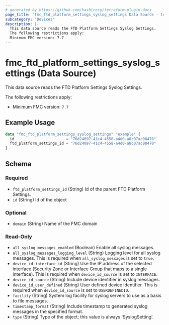 ```yaml
---
# generated by https://github.com/hashicorp/terraform-plugin-docs
page_title: "fmc_ftd_platform_settings_syslog_settings Data Source - terraform-provider-fmc"
subcategory: "Devices"
description: |-
  This data source reads the FTD Platform Settings Syslog Settings.
  The following restrictions apply:
  Minimum FMC version: 7.7
---
```


# fmc_ftd_platform_settings_syslog_settings (Data Source)

This data source reads the FTD Platform Settings Syslog Settings.

The following restrictions apply:
  - Minimum FMC version: `7.7`

## Example Usage

```terraform
data "fmc_ftd_platform_settings_syslog_settings" "example" {
  id                       = "76d24097-41c4-4558-a4d0-a8c07ac08470"
  ftd_platform_settings_id = "76d24097-41c4-4558-a4d0-a8c07ac08470"
}
```

<!-- schema generated by tfplugindocs -->
## Schema

### Required

- `ftd_platform_settings_id` (String) Id of the parent FTD Platform Settings.
- `id` (String) Id of the object

### Optional

- `domain` (String) Name of the FMC domain

### Read-Only

- `all_syslog_messages_enabled` (Boolean) Enable all syslog messages.
- `all_syslog_messages_logging_level` (String) Logging level for all syslog messages. This is required when `all_syslog_messages` is set to `true`.
- `device_id_interface_id` (String) Use the IP address of the selected interface (Security Zone or Interface Group that maps to a single interface). This is required when `device_id_source` is set to `INTERFACE`.
- `device_id_source` (String) Include device identifier in syslog messages.
- `device_id_user_defined` (String) User defined device identifier. This is required when `device_id_source` is set to `USERDEFINEDID`.
- `facility` (String) System log facility for syslog servers to use as a basis to file messages.
- `timestamp_format` (String) Include timestamp to generated syslog messages in the specified format.
- `type` (String) Type of the object; this value is always 'SyslogSetting'.
